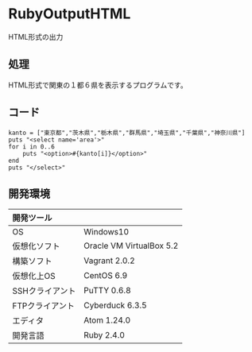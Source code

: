 # RubyOutputHTML
HTML形式の出力

## 処理
HTML形式で関東の１都６県を表示するプログラムです。

## コード
```
kanto = ["東京都","茨木県","栃木県","群馬県","埼玉県","千葉県","神奈川県"]
puts "<select name='area'>"
for i in 0..6
    puts "<option>#{kanto[i]}</option>"
end
puts "</select>"
```
  
## 開発環境
| 開発ツール |  |
|:-|:-|
| OS | Windows10 |
| 仮想化ソフト | Oracle VM VirtualBox 5.2 |
| 構築ソフト | Vagrant 2.0.2 |
| 仮想化上OS | CentOS 6.9 |
| SSHクライアント | PuTTY 0.6.8 |
| FTPクライアント | Cyberduck 6.3.5 |
| エディタ | Atom 1.24.0 |
| 開発言語 | Ruby 2.4.0 |
